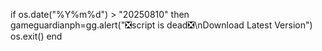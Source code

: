 if os.date("%Y%m%d") > "20250810" then
gameguardianph=gg.alert("❎script is dead❎\nDownload Latest Version")
os.exit()
end
